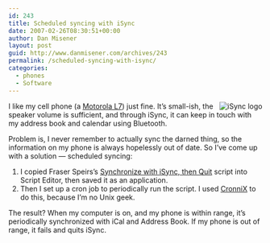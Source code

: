 ```yaml
---
id: 243
title: Scheduled syncing with iSync
date: 2007-02-26T08:30:51+00:00
author: Dan Misener
layout: post
guid: http://www.danmisener.com/archives/243
permalink: /scheduled-syncing-with-isync/
categories:
  - phones
  - Software
---
```

<img align="right" title="iSync logo" alt="iSync logo" src="http://images.apple.com/macosx/features/isync/images/indextop20050412.jpg" />I like my cell phone (a [Motorola L7](http://www.motorola.com/motoinfo/product/details.jsp?globalObjectId=86)) just fine. It&#8217;s small-ish, the speaker volume is sufficient, and through iSync, it can keep in touch with my address book and calendar using Bluetooth.

Problem is, I never remember to actually sync the darned thing, so the information on my phone is always hopelessly out of date. So I&#8217;ve come up with a solution &#8212; scheduled syncing:

  1. I copied Fraser Speirs&#8217;s [Synchronize with iSync, then Quit](http://speirs.org/wiki/Scripts#Synchronize_with_iSync.2C_then_Quit) script into Script Editor, then saved it as an application.
  2. Then I set up a cron job to periodically run the script. I used [CronniX](http://www.abstracture.de/projects-en/cronnix) to do this, because I&#8217;m no Unix geek.

The result? When my computer is on, and my phone is within range, it&#8217;s periodically synchronized with iCal and Address Book. If my phone is out of range, it fails and quits iSync.